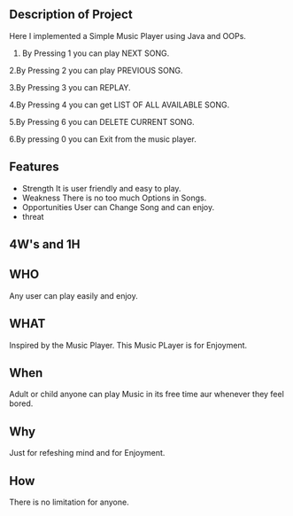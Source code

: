 

## Description of Project


Here I implemented a Simple Music Player using Java and OOPs.

1. By Pressing 1 you can play NEXT SONG.

2.By Pressing 2 you can play PREVIOUS SONG.

3.By Pressing 3 you can REPLAY.

4.By Pressing 4 you can get LIST OF ALL AVAILABLE SONG.

5.By Pressing 6 you can DELETE CURRENT SONG.

6.By pressing 0 you can Exit from the music player.


## Features

- Strength
 It is user friendly and easy to play.
- Weakness
There is no too much Options in Songs. 
- Opportunities
User can Change Song and can enjoy.
- threat



## 4W's and 1H
## WHO
Any user can play easily and enjoy.




## WHAT
Inspired by the Music Player. This Music PLayer is for Enjoyment.
## When
Adult or child anyone can play Music in its free time aur whenever they feel bored.
## Why
Just for refeshing mind and for Enjoyment.
## How
There is no limitation for anyone.

